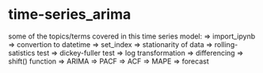 # time-series_arima

some of the topics/terms covered in this time series model:
=> import_ipynb
=> convertion to datetime
=> set_index
=> stationarity of data
=> rolling-satistics test 
=> dickey-fuller test
=> log transformation
=> differencing
=> shift() function
=> ARIMA
=> PACF
=> ACF
=> MAPE
=> forecast
